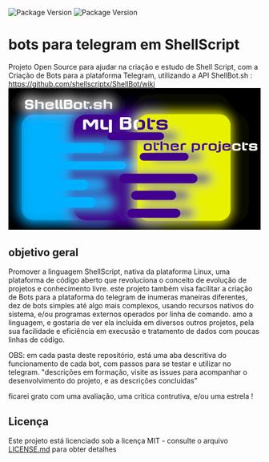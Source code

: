 ![Package Version](https://img.shields.io/badge/version-0.0.1-green.svg?cacheSeconds=2592000) ![Package Version](https://img.shields.io/badge/linguagem-ShellScript-blue.svg?cacheSeconds=2592000)
# bots para telegram em ShellScript
Projeto Open Source para ajudar na criação e estudo de Shell Script, com a Criação de Bots para a plataforma Telegram, utilizando a API ShellBot.sh :
https://github.com/shellscriptx/ShellBot/wiki
![](pictur.png)
## objetivo geral
Promover a linguagem ShellScript, nativa da plataforma Linux, uma plataforma de código aberto que revoluciona o conceito de evolução de projetos e conhecimento livre. este projeto também visa facilitar a criação de Bots para a plataforma do telegram de inumeras maneiras diferentes, dez de bots simples até algo mais complexos, usando recursos nativos do sistema, e/ou programas externos operados por linha de comando. amo a linguagem, e gostaria de ver ela incluida em diversos outros projetos, pela sua facilidade e eficiência em execusão e tratamento de dados com poucas linhas de código.

OBS: em cada pasta deste repositório, está uma aba descritiva do funcionamento de cada bot, com passos para se testar e utilizar no telegram. "descrições em formação, visite as issues para acompanhar o desenvolvimento do projeto, e as descrições concluidas"

ficarei grato com uma avaliação, uma critica contrutiva, e/ou uma estrela !

## Licença

Este projeto está licenciado sob a licença MIT - consulte o arquivo [LICENSE.md](LICENSE.md) para obter detalhes
